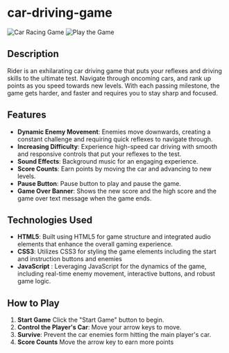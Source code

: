 # car-driving-game

![Car Racing Game](https://github.com/anitacoder/car-driving-game/assets/3197630/613cd9c4-3e38-4b5b-9baf-33bb56010276)
![Play the Game](https://anitacoder.github.io/car-driving-game/)

## Description 
Rider is an exhilarating car driving game that puts your reflexes and driving skills to the ultimate test. Navigate through oncoming cars, and rank up points as you speed towards new levels. With each passing milestone, the game gets harder, and faster and requires you to stay sharp and focused.

## Features 

- **Dynamic Enemy Movement**: Enemies move downwards, creating a constant challenge and requiring quick reflexes to navigate through. 
- **Increasing Difficulty**: Experience high-speed car driving with smooth and responsive controls that put your reflexes to the test.
- **Sound Effects**: Background music for an engaging experience.
- **Score Counts**: Earn points by moving the car and advancing to new levels. 
- **Pause Button**: Pause button to play and pause the game.
- **Game Over Banner**: Shows the new score and the high score and the game over text message when the game ends.

## Technologies Used

- **HTML5**: Built using HTML5 for game structure and integrated audio elements that enhance the overall gaming experience.
- **CSS3**: Utilizes CSS3 for styling the game elements including the start and instruction buttons and enemies
- **JavaScript** : Leveraging JavaScript for the dynamics of the game, including real-time enemy movement, interactive buttons, and robust game logic.

## How to Play

1. **Start Game** Click the "Start Game" button to begin.
2. **Control the Player's Car**: Move your arrow keys to move.
3. **Survive**: Prevent the car enemies form hitting the main player's car.
4. **Score Counts** Move the arrow key to earn more points